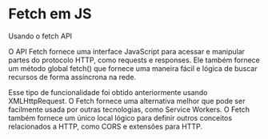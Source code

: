 # Fetch em JS

Usando o fetch API

O API Fetch fornece uma interface JavaScript para acessar e manipular partes do protocolo HTTP, como requests e responses. Ele também fornece um método global fetch() que fornece uma maneira fácil e lógica de buscar recursos de forma assíncrona na rede.

Esse tipo de funcionalidade foi obtido anteriormente usando XMLHttpRequest. O Fetch fornece uma alternativa melhor que pode ser facilmente usada por outras tecnologias, como Service Workers. O Fetch também fornece um único local lógico para definir outros conceitos relacionados a HTTP, como CORS e extensões para HTTP.


